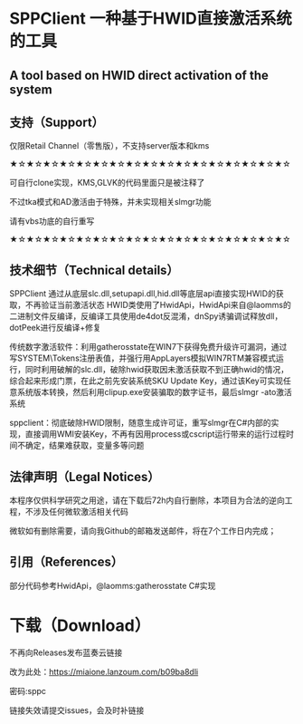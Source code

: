 # SPPClient 一种基于HWID直接激活系统的工具
## A tool based on HWID direct activation of the system

## 支持（Support）
仅限Retail Channel（零售版），不支持server版本和kms

★☆★☆★☆★☆★☆★☆★☆★☆★☆★☆★☆★☆★☆★☆★☆★☆★☆

可自行clone实现，KMS,GLVK的代码里面只是被注释了

不过tka模式和AD激活由于特殊，并未实现相关slmgr功能

请有vbs功底的自行重写

★☆★☆★☆★☆★☆★☆★☆★☆★☆★☆★☆★☆★☆★☆★☆★☆★☆

## 技术细节（Technical details）
SPPClient 通过从底层slc.dll,setupapi.dll,hid.dll等底层api直接实现HWID的获取，不再验证当前激活状态
HWID类使用了HwidApi，HwidApi来自@laomms的二进制文件反编译，反编译工具使用de4dot反混淆，dnSpy诱骗调试释放dll，dotPeek进行反编译+修复

传统数字激活软件：利用gatherosstate在WIN7下获得免费升级许可漏洞，通过写SYSTEM\Tokens注册表值，并强行用AppLayers模拟WIN7RTM兼容模式运行，同时利用破解的slc.dll，破除hwid获取因未激活获取不到正确hwid的情况，综合起来形成门票，在此之前先安装系统SKU Update Key，通过该Key可实现任意系统版本转换，然后利用clipup.exe安装骗取的数字证书，最后slmgr -ato激活系统

sppclient：彻底破除HWID限制，随意生成许可证，重写slmgr在C#内部的实现，直接调用WMI安装Key，不再有因用process或cscript运行带来的运行过程时间不确定，结果难获取，变量多等问题

## 法律声明（Legal Notices）
本程序仅供科学研究之用途，请在下载后72h内自行删除，本项目为合法的逆向工程，不涉及任何微软激活相关代码

微软如有删除需要，请向我Github的邮箱发送邮件，将在7个工作日内完成；

## 引用（References）
部分代码参考HwidApi，@laomms:gatherosstate C#实现

# 下载（Download）
不再向Releases发布蓝奏云链接

改为此处：https://miaione.lanzoum.com/b09ba8dli

密码:sppc

链接失效请提交issues，会及时补链接